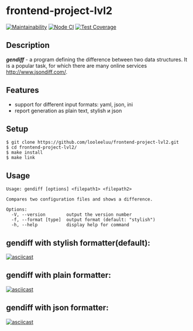 # frontend-project-lvl2
[![Maintainability](https://api.codeclimate.com/v1/badges/00e32e6f7a722adcacf4/maintainability)](https://codeclimate.com/github/looleeluu/frontend-project-lvl2/maintainability)
[![Node CI](https://github.com/looleeluu/frontend-project-lvl2/workflows/Node%20CI/badge.svg?event=push)](https://github.com/looleeluu/frontend-project-lvl2/actions)
[![Test Coverage](https://api.codeclimate.com/v1/badges/00e32e6f7a722adcacf4/test_coverage)](https://codeclimate.com/github/looleeluu/frontend-project-lvl2/test_coverage)

## Description

***gendiff*** - a program defining the difference between two data structures. It is a popular task, for which there are many online services http://www.jsondiff.com/.

## Features

* support for different input formats: yaml, json, ini
* report generation as plain text, stylish и json

## Setup

```
$ git clone https://github.com/looleeluu/frontend-project-lvl2.git
$ cd frontend-project-lvl2/
$ make install
$ make link
```

## Usage
```
Usage: gendiff [options] <filepath1> <filepath2>

Compares two configuration files and shows a difference.

Options:
  -V, --version        output the version number
  -f, --format [type]  output format (default: "stylish")
  -h, --help           display help for command
```

## gendiff with stylish formatter(default):

[![asciicast](https://asciinema.org/a/367813.svg)](https://asciinema.org/a/367813)

## gendiff with plain formatter:
[![asciicast](https://asciinema.org/a/367814.svg)](https://asciinema.org/a/367814)

## gendiff with json formatter:
[![asciicast](https://asciinema.org/a/370394.svg)](https://asciinema.org/a/370394)
